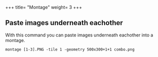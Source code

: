 +++
title= "Montage"
weight= 3
+++

## Paste images underneath eachother

With this command you can paste images underneath eachother into a montage.

`montage [1-3].PNG -tile 1 -geometry 500x300+1+1 combo.png`